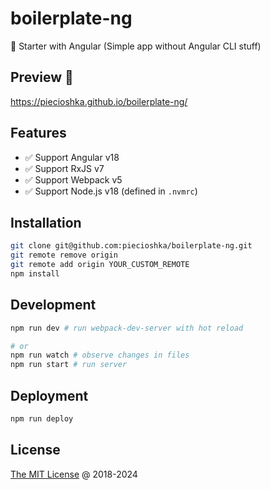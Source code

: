 # boilerplate-ng

🍴 Starter with Angular (Simple app without Angular CLI stuff)

## Preview 🎉

<https://piecioshka.github.io/boilerplate-ng/>

## Features

* ✅ Support Angular v18
* ✅ Support RxJS v7
* ✅ Support Webpack v5
* ✅ Support Node.js v18 (defined in `.nvmrc`)

## Installation

```bash
git clone git@github.com:piecioshka/boilerplate-ng.git
git remote remove origin
git remote add origin YOUR_CUSTOM_REMOTE
npm install
```

## Development

```bash
npm run dev # run webpack-dev-server with hot reload

# or
npm run watch # observe changes in files
npm run start # run server
```

## Deployment

```bash
npm run deploy
```

## License

[The MIT License](https://piecioshka.mit-license.org) @ 2018-2024
